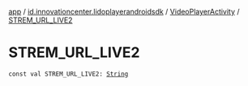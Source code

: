 [app](../../index.md) / [id.innovationcenter.lidoplayerandroidsdk](../index.md) / [VideoPlayerActivity](index.md) / [STREM_URL_LIVE2](./-s-t-r-e-m_-u-r-l_-l-i-v-e2.md)

# STREM_URL_LIVE2

`const val STREM_URL_LIVE2: `[`String`](https://kotlinlang.org/api/latest/jvm/stdlib/kotlin/-string/index.html)